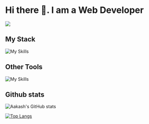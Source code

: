 # Hi there 👋. I am a Web Developer
![](https://komarev.com/ghpvc/?username=Dark-ak&color=green)

## My Stack

![My Skills](https://skillicons.dev/icons?i=mongodb,express,react,nodejs,django)

## Other Tools
![My Skills](https://skillicons.dev/icons?i=python,mysql,tailwind,nextjs,figma,flutter,vite)

## Github stats

![Aakash's GitHub stats](https://github-readme-stats.vercel.app/api?username=Dark-ak&show_icons=true&theme=synthwave)

[![Top Langs](https://github-readme-stats.vercel.app/api/top-langs/?username=Dark-ak&layout=donut&theme=synthwave&size_weight=0.5&count_weight=0.5)](https://github.com/anuraghazra/github-readme-stats)


